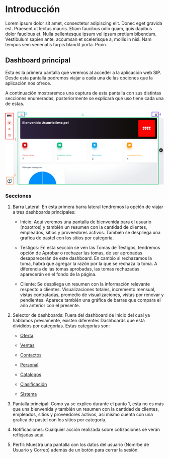 # Introducción

Lorem ipsum dolor sit amet, consectetur adipiscing elit. Donec eget gravida est. Praesent ut lectus mauris. Etiam faucibus odio quam, quis dapibus dolor faucibus et. Nulla pellentesque ipsum vel ipsum pretium bibendum. Vestibulum sapien ante, accumsan et scelerisque a, mollis in nisl. Nam tempus sem venenatis turpis blandit porta. Proin.

## Dashboard principal

Esta es la primera pantalla que veremos al acceder a la aplicación web SIP. Desde esta pantalla podremos viajar a cada una de las opciones que la aplicación nos ofrece.

A continuación mostraremos una captura de esta pantalla con sus distintas secciones enumeradas, posteriormente se explicará qué uso tiene cada una de estas.

![mainDashboard](assets/mainDashboardEnum.png)

### Secciones

1. Barra Lateral: En esta primera barra lateral tendremos la opción de viajar a tres dashboards principales:

    - Inicio: Aquí veremos una pantalla de bienvenida para el usuario (nosotros) y también un resumen con la cantidad de clientes, empleados, sitios y proveedores activos. También se despliega una grafica de pastel con los sitios por categoría.

    - Testigos: En esta sección se ven las Tomas de Testigos, tendremos opción de Aprobar o rechazar las tomas, de ser aprobadas desaparecerán de este dashboard. En cambio si rechazamos la toma, habrá que agregar la razón por la que se rechaza la toma. A diferencia de las tomas aprobadas, las tomas rechazadas aparecerán en el fondo de la página.

    - Cliente: Se despliega un resumen con la información relevante respecto a clientes. Visualizaciones totales, incremento mensual, vistas contratadas, promedio de visualizaciones, vistas por renovar y pendientes. Aparece también una gráfica de barras que compara el año anterior con el presente.

2. Selector de dashboards: Fuera del dashboard de Inicio del cual ya hablamos previamente, existen diferentes Dashboards que está divididos por categorías. Estas categorías son:

    - <a href="/oferta/">Oferta</a> 

    - <a href="/ventas/">Ventas</a>

    - <a href="/contactos/">Contactos</a>

    - <a href="/personal/">Personal</a>

    - <a href="/catalogos/">Catalogos</a>

    - <a href="/clasificacion/">Clasificación</a>

    - <a href="/sistema/">Sistema</a>




3. Pantalla principal: Como ya se explico durante el punto 1, esta no es más que una bienvenida y también un resumen con la cantidad de clientes, empleados, sitios y proveedores activos, así mismo cuenta con una grafica de pastel con los sitios por categoría.

4. Notificaciones: Cualquier acción realizada sobre cotizaciones se verán reflejadas aquí.

5. Perfil: Muestra una pantalla con los datos del usuario (Nomrbe de Usuario y Correo) además de un botón para cerrar la sesión.
